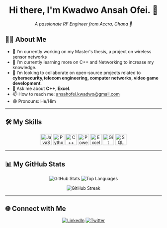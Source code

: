 <h1 align="center">Hi there, I'm Kwadwo Ansah Ofei. 👋</h1>
<p align="center">
  <em>A passionate RF Engineer from Accra, Ghana 📍</em>
</p>

## 👨‍💻 About Me
- 🔭 I’m currently working on my Master's thesis, a project on wireless sensor networks
- 🌱 I’m currently learning more on C++ and Networking to increase my knowledge.
- 👯 I’m looking to collaborate on open-source projects related to **cybersecurity,telecom engineering, computer networks, video game development**.
- 💬 Ask me about **C++, Excel**.
- 📫 How to reach me: [ansahofei.kwadwo@gmail.com](ansahofei.kwadwo@gmail.com)
- 😄 Pronouns: He/Him

---

## 🛠️ My Skills

<p align="center">
  <a href="https://developer.mozilla.org/en-US/docs/Web/JavaScript" target="_blank" rel="noreferrer"><img src="https://raw.githubusercontent.com/AnsahOfei/readme-generator/main/public/icons/skills/javascript-colored.svg" width="36" height="36" alt="JavaScript" /></a>
  <a href="https://www.python.org/" target="_blank" rel="noreferrer"><img src="https://raw.githubusercontent.com/AnsahOfei/readme-generator/main/public/icons/skills/python-colored.svg" width="36" height="36" alt="Python" /></a>
  <a href="https://www.typescriptlang.org/" target="_blank" rel="noreferrer"><img src="https://raw.githubusercontent.com/AnsahOfei/readme-generator/main/public/icons/skills/typescript-colored.svg" width="36" height="36" alt="C++" /></a>
  <a href="https://reactjs.org/" target="_blank" rel="noreferrer"><img src="https://raw.githubusercontent.com/AnsahOfei/readme-generator/main/public/icons/skills/react-colored.svg" width="36" height="36" alt="Power BI" /></a>
  <a href="https://nodejs.org/en/" target="_blank" rel="noreferrer"><img src="https://raw.githubusercontent.com/AnsahOfei/readme-generator/main/public/icons/skills/nodejs-colored.svg" width="36" height="36" alt="Excel" /></a>
  <a href="https://git-scm.com/" target="_blank" rel="noreferrer"><img src="https://raw.githubusercontent.com/AnsahOfei/readme-generator/main/public/icons/skills/git-colored.svg" width="36" height="36" alt="Git" /></a>
  <a href="https://www.docker.com/" target="_blank" rel="noreferrer"><img src="https://raw.githubusercontent.com/AnsahOfei/readme-generator/main/public/icons/skills/docker-colored.svg" width="36" height="36" alt="SQL" /></a>
</p>

---

## 📊 My GitHub Stats

<p align="center">
  <img src="https://github-readme-stats.vercel.app/api?username=AnsahOfei&show_icons=true&theme=radical&hide_border=true&count_private=true" alt="GitHub Stats" />
  <img src="https://github-readme-stats.vercel.app/api/top-langs/?username=AnsahOfei&layout=compact&theme=radical&hide_border=true" alt="Top Languages" />
</p>
<p align="center">
  <img src="https://github-readme-streak-stats.herokuapp.com/?user=AnsahOfei&theme=radical&hide_border=true" alt="GitHub Streak" />
</p>

---

## 🌐 Connect with Me
<p align="center">
<a href="https://www.linkedin.com/in/kwadwo-ansah-ofei-361ab41a3/"><img src="https://img.shields.io/badge/LinkedIn-0077B5?style=for-the-badge&logo=linkedin&logoColor=white" alt="LinkedIn"/></a>
<a href="https://twitter.com/daedragen"><img src="https://img.shields.io/badge/Twitter-1DA1F2?style=for-the-badge&logo=twitter&logoColor=white" alt="Twitter"/></a>
</p>
